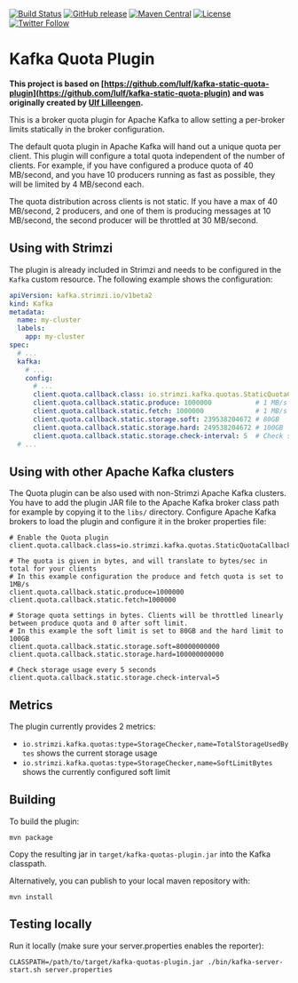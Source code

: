[![Build Status](https://dev.azure.com/cncf/strimzi/_apis/build/status/kafka-quotas-plugin?branchName=main)](https://dev.azure.com/cncf/strimzi/_build/latest?definitionId=31&branchName=main)
[![GitHub release](https://img.shields.io/github/release/strimzi/kafka-quotas-plugin.svg)](https://github.com/strimzi/kafka-quotas-plugin/releases/latest)
[![Maven Central](https://maven-badges.herokuapp.com/maven-central/io.strimzi/kafka-quotas-plugin/badge.svg)](https://maven-badges.herokuapp.com/maven-central/io.strimzi/kafka-quotas-plugin)
[![License](https://img.shields.io/badge/license-Apache--2.0-blue.svg)](http://www.apache.org/licenses/LICENSE-2.0)
[![Twitter Follow](https://img.shields.io/twitter/follow/strimziio.svg?style=social&label=Follow&style=for-the-badge)](https://twitter.com/strimziio)

# Kafka Quota Plugin

**This project is based on [https://github.com/lulf/kafka-static-quota-plugin](https://github.com/lulf/kafka-static-quota-plugin) and was originally created by [Ulf Lilleengen](https://github.com/lulf).**

This is a broker quota plugin for Apache Kafka to allow setting a per-broker limits statically in the broker configuration. 

The default quota plugin in Apache Kafka will hand out a unique quota per client. 
This plugin will configure a total quota independent of the number of clients. 
For example, if you have configured a produce quota of 40 MB/second, and you have 10 producers running as fast as possible, they will be limited by 4 MB/second each. 

The quota distribution across clients is not static. 
If you have a max of 40 MB/second, 2 producers, and one of them is producing messages at 10 MB/second, the second producer will be throttled at 30 MB/second.

## Using with Strimzi

The plugin is already included in Strimzi and needs to be configured in the `Kafka` custom resource.
The following example shows the configuration:

```yaml
apiVersion: kafka.strimzi.io/v1beta2
kind: Kafka
metadata:
  name: my-cluster
  labels:
    app: my-cluster
spec:
  # ...
  kafka:
    # ...
    config:
      # ...
      client.quota.callback.class: io.strimzi.kafka.quotas.StaticQuotaCallback
      client.quota.callback.static.produce: 1000000           # 1 MB/s
      client.quota.callback.static.fetch: 1000000             # 1 MB/s
      client.quota.callback.static.storage.soft: 239538204672 # 80GB
      client.quota.callback.static.storage.hard: 249538204672 # 100GB
      client.quota.callback.static.storage.check-interval: 5  # Check storage every 5 seconds
  # ...
```

## Using with other Apache Kafka clusters 

The Quota plugin can be also used with non-Strimzi Apache Kafka clusters.
You have to add the plugin JAR file to the Apache Kafka broker class path for example by copying it to the `libs/` directory. 
Configure Apache Kafka brokers to load the plugin and configure it in the broker properties file:

```properties
# Enable the Quota plugin
client.quota.callback.class=io.strimzi.kafka.quotas.StaticQuotaCallback

# The quota is given in bytes, and will translate to bytes/sec in total for your clients
# In this example configuration the produce and fetch quota is set to 1MB/s
client.quota.callback.static.produce=1000000
client.quota.callback.static.fetch=1000000

# Storage quota settings in bytes. Clients will be throttled linearly between produce quota and 0 after soft limit.
# In this example the soft limit is set to 80GB and the hard limit to 100GB 
client.quota.callback.static.storage.soft=80000000000
client.quota.callback.static.storage.hard=100000000000

# Check storage usage every 5 seconds
client.quota.callback.static.storage.check-interval=5
```

## Metrics

The plugin currently provides 2 metrics:
* `io.strimzi.kafka.quotas:type=StorageChecker,name=TotalStorageUsedBytes` shows the current storage usage
* `io.strimzi.kafka.quotas:type=StorageChecker,name=SoftLimitBytes` shows the currently configured soft limit

## Building

To build the plugin:

```
mvn package
```

Copy the resulting jar in `target/kafka-quotas-plugin.jar` into the Kafka classpath.

Alternatively, you can publish to your local maven repository with:

```
mvn install
```

## Testing locally

Run it locally (make sure your server.properties enables the reporter):

```
CLASSPATH=/path/to/target/kafka-quotas-plugin.jar ./bin/kafka-server-start.sh server.properties
```

